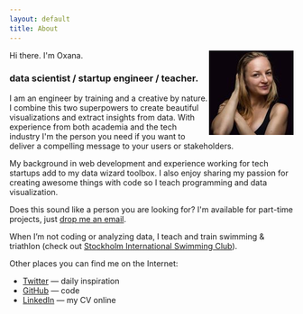 ```yaml
---
layout: default
title: About
---
```


<img src="oxana.jpg" class="profile-picture" width="150" align="right" class="avatar">

Hi there. I'm Oxana.

### data scientist / startup engineer / teacher.

I am an engineer by training and a creative by nature. I combine this two superpowers to create beautiful 
visualizations and extract insights from data. With experience from both academia and the tech industry I'm the person you need if you want to deliver a compelling message to your users or stakeholders.

My background in web development and experience working for tech startups add to my data wizard toolbox. I also enjoy sharing my passion for creating awesome things with code so I teach programming and data visualization. 

Does this sound like a person you are looking for? I'm available for part-time projects, 
just [drop me an email](mailto:oxananu@gmail.com).

When I’m not coding or analyzing data, I teach and train swimming & triathlon
(check out [Stockholm International Swimming Club](http://stockholmswimmingclub.se)).

Other places you can find me on the Internet:

- [Twitter](http://twitter.com/Merenlin) — daily inspiration
- [GitHub](https://github.com/oxananu) — code 
- [LinkedIn](http://linkedin.com/) — my CV online

